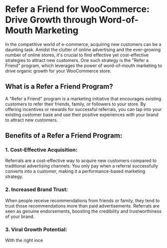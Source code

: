 # Refer a Friend for WooCommerce: Drive Growth through Word-of-Mouth Marketing

In the competitive world of e-commerce, acquiring new customers can be a daunting task. Amidst the clutter of online advertising and the ever-growing number of online stores, it's crucial to find effective yet cost-effective strategies to attract new customers. One such strategy is the "Refer a Friend" program, which leverages the power of word-of-mouth marketing to drive organic growth for your WooCommerce store.

## What is a Refer a Friend Program?

A "Refer a Friend" program is a marketing initiative that encourages existing customers to refer their friends, family, or followers to your store. By offering incentives or rewards for successful referrals, you can tap into your existing customer base and use their positive experiences with your brand to attract new customers.

## Benefits of a Refer a Friend Program:

### 1. **Cost-Effective Acquisition:**
Referrals are a cost-effective way to acquire new customers compared to traditional advertising channels. You only pay when a referral successfully converts into a customer, making it a performance-based marketing strategy.

### 2. **Increased Brand Trust:**
When people receive recommendations from friends or family, they tend to trust those recommendations more than paid advertisements. Referrals are seen as genuine endorsements, boosting the credibility and trustworthiness of your brand.

### 3. **Viral Growth Potential:**
With the right ince
